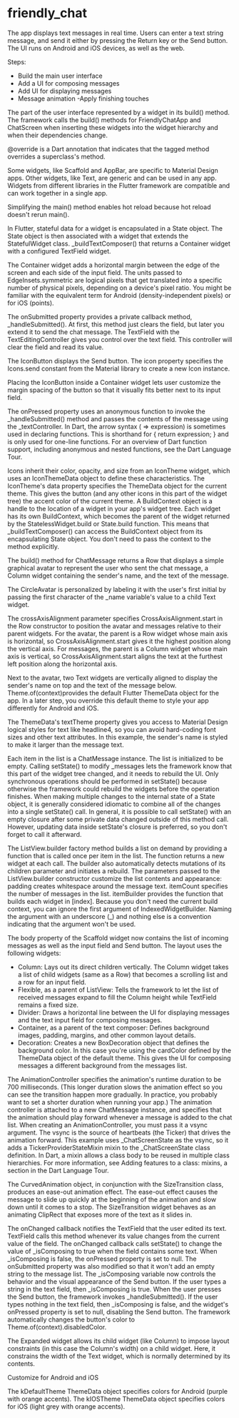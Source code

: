 # friendly_chat

The app displays text messages in real time.
Users can enter a text string message, and send it either by pressing the Return key or the Send button.
The UI runs on Android and iOS devices, as well as the web.

Steps:
- Build the main user interface
- Add a UI for composing messages
- Add UI for displaying messages
- Message animation
-Apply finishing touches


The part of the user interface represented by a widget in its build() method. The framework calls the build() methods for FriendlyChatApp and ChatScreen when inserting these widgets into the widget hierarchy and when their dependencies change.

@override is a Dart annotation that indicates that the tagged method overrides a superclass's method.

Some widgets, like Scaffold and AppBar, are specific to Material Design apps. Other widgets, like Text, are generic and can be used in any app. Widgets from different libraries in the Flutter framework are compatible and can work together in a single app.

Simplifying the main() method enables hot reload because hot reload doesn't rerun main().

In Flutter, stateful data for a widget is encapsulated in a State object. The State object is then associated with a widget that extends the StatefulWidget class. _buildTextComposer() that returns a Container widget with a configured TextField widget.

The Container widget adds a horizontal margin between the edge of the screen and each side of the input field.
The units passed to EdgeInsets.symmetric are logical pixels that get translated into a specific number of physical pixels, depending on a device's pixel ratio. You might be familiar with the equivalent term for Android (density-independent pixels) or for iOS (points).

The onSubmitted property provides a private callback method, _handleSubmitted(). At first, this method just clears the field, but later you extend it to send the chat message.
The TextField with the TextEditingController gives you control over the text field. This controller will clear the field and read its value.

The IconButton displays the Send button. The icon property specifies the Icons.send constant from the Material library to create a new Icon instance.

Placing the IconButton inside a Container widget lets user customize the margin spacing of the button so that it visually fits better next to its input field.

The onPressed property uses an anonymous function to invoke the _handleSubmitted() method and passes the contents of the message using the _textController.
In Dart, the arrow syntax ( => expression) is sometimes used in declaring functions. This is shorthand for { return expression; } and is only used for one-line functions. For an overview of Dart function support, including anonymous and nested functions, see the Dart Language Tour.

Icons inherit their color, opacity, and size from an IconTheme widget, which uses an IconThemeData object to define these characteristics.
The IconTheme's data property specifies the ThemeData object for the current theme. This gives the button (and any other icons in this part of the widget tree) the accent color of the current theme.
A BuildContext object is a handle to the location of a widget in your app's widget tree. Each widget has its own BuildContext, which becomes the parent of the widget returned by the StatelessWidget.build or State.build function. This means that _buildTextComposer() can access the BuildContext object from its encapsulating State object. You don't need to pass the context to the method explicitly.


The build() method for ChatMessage returns a Row that displays a simple graphical avatar to represent the user who sent the chat message, a Column widget containing the sender's name, and the text of the message.

The CircleAvatar is personalized by labeling it with the user's first initial by passing the first character of the _name variable's value to a child Text widget.

The crossAxisAlignment parameter specifies CrossAxisAlignment.start in the Row constructor to position the avatar and messages relative to their parent widgets. For the avatar, the parent is a Row widget whose main axis is horizontal, so CrossAxisAlignment.start gives it the highest position along the vertical axis. For messages, the parent is a Column widget whose main axis is vertical, so CrossAxisAlignment.start aligns the text at the furthest left position along the horizontal axis.

Next to the avatar, two Text widgets are vertically aligned to display the sender's name on top and the text of the message below.
Theme.of(context)provides the default Flutter ThemeData object for the app. In a later step, you override this default theme to style your app differently for Android and iOS.

The ThemeData's textTheme property gives you access to Material Design logical styles for text like headline4, so you can avoid hard-coding font sizes and other text attributes. In this example, the sender's name is styled to make it larger than the message text.

Each item in the list is a ChatMessage instance.
The list is initialized to be empty.
Calling setState() to modify _messages lets the framework know that this part of the widget tree changed, and it needs to rebuild the UI. Only synchronous operations should be performed in setState() because otherwise the framework could rebuild the widgets before the operation finishes. When making multiple changes to the internal state of a State object, it is generally considered idiomatic to combine all of the changes into a single setState() call.
In general, it is possible to call setState() with an empty closure after some private data changed outside of this method call. However, updating data inside setState's closure is preferred, so you don't forget to call it afterward.

The ListView.builder factory method builds a list on demand by providing a function that is called once per item in the list. The function returns a new widget at each call. The builder also automatically detects mutations of its children parameter and initiates a rebuild.
The parameters passed to the ListView.builder constructor customize the list contents and appearance:
padding creates whitespace around the message text.
itemCount specifies the number of messages in the list.
itemBuilder provides the function that builds each widget in [index]. Because you don't need the current build context, you can ignore the first argument of IndexedWidgetBuilder. Naming the argument with an underscore (_) and nothing else is a convention indicating that the argument won't be used.

The body property of the Scaffold widget now contains the list of incoming messages as well as the input field and Send button. The layout uses the following widgets:
- Column: Lays out its direct children vertically. The Column widget takes a list of child widgets (same as a Row) that becomes a scrolling list and a row for an input field.
- Flexible, as a parent of ListView: Tells the framework to let the list of received messages expand to fill the Column height while TextField remains a fixed size.
- Divider: Draws a horizontal line between the UI for displaying messages and the text input field for composing messages.
- Container, as a parent of the text composer: Defines background images, padding, margins, and other common layout details.
- Decoration: Creates a new BoxDecoration object that defines the background color. In this case you're using the cardColor defined by the ThemeData object of the default theme. This gives the UI for composing messages a different background from the messages list.


The AnimationController specifies the animation's runtime duration to be 700 milliseconds. (This longer duration slows the animation effect so you can see the transition happen more gradually. In practice, you probably want to set a shorter duration when running your app.)
The animation controller is attached to a new ChatMessage instance, and specifies that the animation should play forward whenever a message is added to the chat list.
When creating an AnimationController, you must pass it a vsync argument. The vsync is the source of heartbeats (the Ticker) that drives the animation forward. This example uses _ChatScreenState as the vsync, so it adds a TickerProviderStateMixin mixin to the _ChatScreenState class definition.
In Dart, a mixin allows a class body to be reused in multiple class hierarchies. For more information, see Adding features to a class: mixins, a section in the Dart Language Tour.



The CurvedAnimation object, in conjunction with the SizeTransition class, produces an ease-out animation effect. The ease-out effect causes the message to slide up quickly at the beginning of the animation and slow down until it comes to a stop.
The SizeTransition widget behaves as an animating ClipRect that exposes more of the text as it slides in.


The onChanged callback notifies the TextField that the user edited its text. TextField calls this method whenever its value changes from the current value of the field.
The onChanged callback calls setState() to change the value of _isComposing to true when the field contains some text.
When _isComposing is false, the onPressed property is set to null.
The onSubmitted property was also modified so that it won't add an empty string to the message list.
The _isComposing variable now controls the behavior and the visual appearance of the Send button.
If the user types a string in the text field, then _isComposing is true. When the user presses the Send button, the framework invokes _handleSubmitted().
If the user types nothing in the text field, then _isComposing is false, and the widget's onPressed property is set to null, disabling the Send button. The framework automatically changes the button's color to Theme.of(context).disabledColor.


The Expanded widget allows its child widget (like Column) to impose layout constraints (in this case the Column's width) on a child widget. Here, it constrains the width of the Text widget, which is normally determined by its contents.

Customize for Android and iOS

The kDefaultTheme ThemeData object specifies colors for Android (purple with orange accents).
The kIOSTheme ThemeData object specifies colors for iOS (light grey with orange accents).